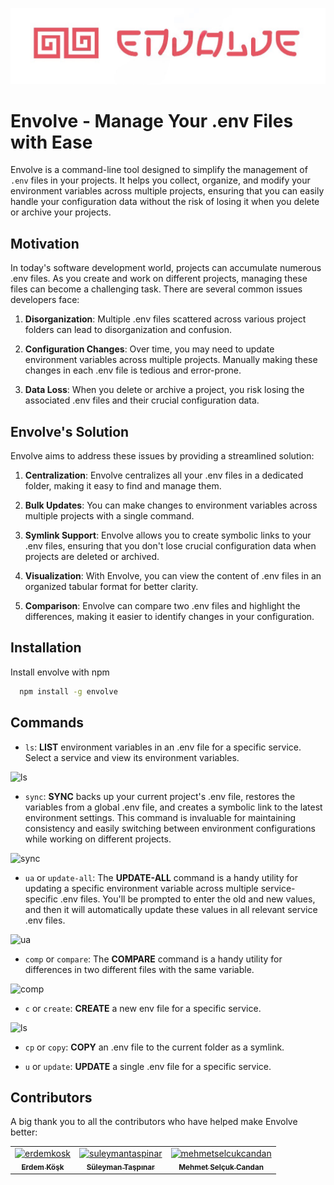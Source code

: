 ![alt text](./logo.png)

# Envolve - Manage Your .env Files with Ease

Envolve is a command-line tool designed to simplify the management of `.env` files in your projects. It helps you collect, organize, and modify your environment variables across multiple projects, ensuring that you can easily handle your configuration data without the risk of losing it when you delete or archive your projects.

## Motivation

In today's software development world, projects can accumulate numerous .env files. As you create and work on different projects, managing these files can become a challenging task. There are several common issues developers face:

1. **Disorganization**: Multiple .env files scattered across various project folders can lead to disorganization and confusion.

2. **Configuration Changes**: Over time, you may need to update environment variables across multiple projects. Manually making these changes in each .env file is tedious and error-prone.

3. **Data Loss**: When you delete or archive a project, you risk losing the associated .env files and their crucial configuration data.

## Envolve's Solution

Envolve aims to address these issues by providing a streamlined solution:

1. **Centralization**: Envolve centralizes all your .env files in a dedicated folder, making it easy to find and manage them.

2. **Bulk Updates**: You can make changes to environment variables across multiple projects with a single command.

3. **Symlink Support**: Envolve allows you to create symbolic links to your .env files, ensuring that you don't lose crucial configuration data when projects are deleted or archived.

4. **Visualization**: With Envolve, you can view the content of .env files in an organized tabular format for better clarity.

5. **Comparison**: Envolve can compare two .env files and highlight the differences, making it easier to identify changes in your configuration.

## Installation

Install envolve with npm

```bash
  npm install -g envolve
```
    

## Commands

-   `ls`: **LIST** environment variables in an .env file for a specific service. Select a service and view its environment variables.

![ls](https://i.imgur.com/Bp8GEiB.gif)
    
-   `sync`: **SYNC** backs up your current project's .env file, restores the variables from a global .env file, and creates a symbolic link to the latest environment settings. This command is invaluable for maintaining consistency and easily switching between environment configurations while working on different projects.

![sync](https://i.imgur.com/cV4HbGz.gif)
    
-   `ua` or `update-all`: The **UPDATE-ALL** command is a handy utility for updating a specific environment variable across multiple service-specific .env files. You'll be prompted to enter the old and new values, and then it will automatically update these values in all relevant service .env files.

![ua](https://i.imgur.com/ig3K5PO.gif)
    
-   `comp` or `compare`: The **COMPARE** command is a handy utility for differences in two different files with the same variable.

![comp](https://i.imgur.com/cZR0UB9.gif)

    
-   `c` or `create`: **CREATE** a new env file for a specific service.

![ls](https://i.imgur.com/xNUBliW.gif)
    
-   `cp` or `copy`: **COPY** an .env file to the current folder as a symlink.
    
-   `u` or `update`: **UPDATE** a single .env file for a specific service.



## Contributors

A big thank you to all the contributors who have helped make Envolve better:

<table>
  <tr>
    <td align="center">
      <a href="https://github.com/erdemkosk">
        <img src="https://github.com/erdemkosk.png" width="100px;" alt="erdemkosk"/>
        <br />
        <sub><b>Erdem Köşk</b></sub>
      </a>
    </td>
    <td align="center">
      <a href="https://github.com/suleymantaspinar">
        <img src="https://github.com/suleymantaspinar.png" width="100px;" alt="suleymantaspinar"/>
        <br />
        <sub><b>Süleyman Taşpınar</b></sub>
      </a>
    </td>
    <td align="center">
      <a href="https://github.com/mscandan">
        <img src="https://github.com/mscandan.png" width="100px;" alt="mehmetselcukcandan"/>
        <br />
        <sub><b>Mehmet Selçuk Candan</b></sub>
      </a>
    </td>
  </tr>
</table>

